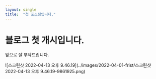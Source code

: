 ```yaml
---
layout: single
title:  "첫 포스팅입니다."
---
```


# 블로그 첫 개시입니다.
앞으로 잘 부탁드립니다.

![스크린샷 2022-04-13 오후 9.46.19](../images/2022-04-01-frist/스크린샷 2022-04-13 오후 9.46.19-9861925.png)

